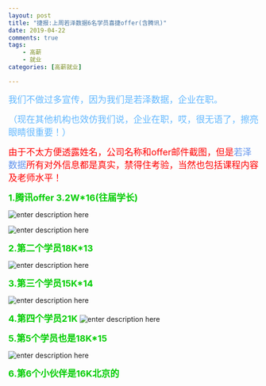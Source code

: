 ```yaml
---
layout: post
title: "捷报:上周若泽数据6名学员喜捷offer(含腾讯)"
date: 2019-04-22
comments: true
tags: 
    - 高薪
    - 就业
categories: [高薪就业]

---
```


<font color=#63B8FF size=4>
我们不做过多宣传，因为我们是若泽数据，企业在职。

（现在其他机构也效仿我们说，企业在职，哎，很无语了，擦亮眼睛很重要！）
</font>

<!--more-->

<font color="red" size=4>
由于不太方便透露姓名，公司名称和offer邮件截图，但是<font color=#6495ED>若泽数据</font>所有对外信息都是真实，禁得住考验，当然也包括课程内容及老师水平！
</font>

<font color=#00CD00 size=4><b>1.腾讯offer 3.2W*16(往届学长)</b></font>

![enter description here](/assets/blogImg/2019-04-22-1.png)

![enter description here](/assets/blogImg/2019-04-22-2.png)

<font color=#00CD00 size=4><b>2.第二个学员18K*13</b></font>

![enter description here](/assets/blogImg/2019-04-22-3.png)

<font color=#00CD00 size=4><b>3.第三个学员15K*14</b></font>

![enter description here](/assets/blogImg/2019-04-22-4.png)

<font color=#00CD00 size=4><b>4.第四个学员21K</b></font>
![enter description here](/assets/blogImg/2019-04-22-5.png)


<font color=#00CD00 size=4><b>5.第5个学员也是18K*15</b></font>

![enter description here](/assets/blogImg/2019-04-22-6.png)

<font color=#00CD00 size=4><b>6.第6个小伙伴是16K北京的</b></font>

